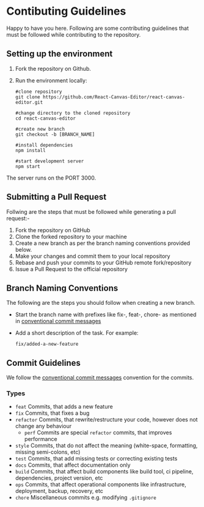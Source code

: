 # Contibuting Guidelines

Happy to have you here. Following are some contributing guidelines that must be followed while contributing to the repository.


## Setting up the environment

 1. Fork the repository on Github.
 2. Run the environment locally:
	 

	    #clone repository
		git clone https://github.com/React-Canvas-Editor/react-canvas-editor.git

		#change directory to the cloned repository
		cd react-canvas-editor

		#create new branch
		git checkout -b [BRANCH_NAME]

		#install dependencies
		npm install

		#start development server
		npm start


 
The server runs on the PORT 3000.
## Submitting a Pull Request

Follwing are the steps that must be followed while generating a pull request:-

1.  Fork the repository on GitHub
2.  Clone the forked repository to your machine
3.  Create a new branch as per the branch naming conventions provided below.
4.  Make your changes and commit them to your local repository
5.  Rebase and push your commits to your GitHub remote fork/repository
6.  Issue a Pull Request to the official repository
## Branch Naming Conventions

The following are the steps you should follow when creating a new branch.

-   Start the branch name with prefixes like fix-, feat-, chore- as mentioned in  [conventional commit messages](https://conventionalcommits.org/)
-   Add a short description of the task.
For example:
	

	    fix/added-a-new-feature

## Commit Guidelines

We follow the [conventional commit messages](https://conventionalcommits.org/) convention for the commits.
### Types


-  `feat` Commits, that adds a new feature 
-  `fix` Commits, that fixes a bug
-   `refactor`  Commits, that rewrite/restructure your code, however does not change any behaviour
    -   `perf`  Commits are special  `refactor`  commits, that improves performance
-   `style`  Commits, that do not affect the meaning (white-space, formatting, missing semi-colons, etc)
-   `test`  Commits, that add missing tests or correcting existing tests
-   `docs`  Commits, that affect documentation only
-   `build`  Commits, that affect build components like build tool, ci pipeline, dependencies, project version, etc
-   `ops`  Commits, that affect operational components like infrastructure, deployment, backup, recovery, etc
-   `chore`  Miscellaneous commits e.g. modifying  `.gitignore`
